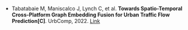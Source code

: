 * Tabatabaie M, Maniscalco J, Lynch C, et al. <b>Towards Spatio-Temporal Cross-Platform Graph Embedding Fusion for Urban Traffic Flow Prediction[C]</b>. UrbComp, 2022. [Link](https://arxiv.org/abs/2208.06947)
